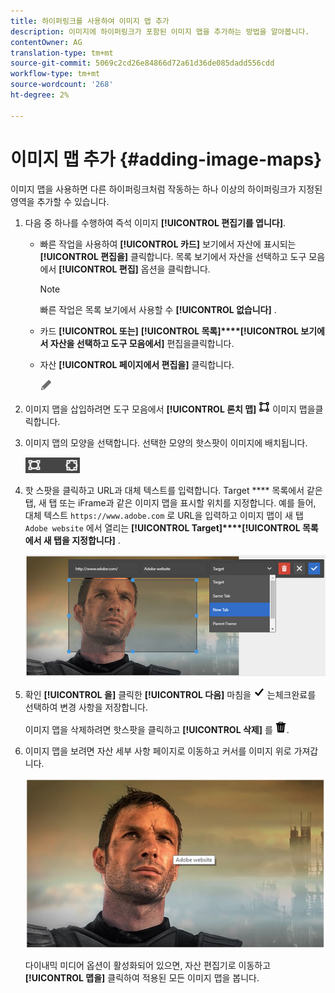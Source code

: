 ```yaml
---
title: 하이퍼링크를 사용하여 이미지 맵 추가
description: 이미지에 하이퍼링크가 포함된 이미지 맵을 추가하는 방법을 알아봅니다.
contentOwner: AG
translation-type: tm+mt
source-git-commit: 5069c2cd26e84866d72a61d36de085dadd556cdd
workflow-type: tm+mt
source-wordcount: '268'
ht-degree: 2%

---
```



# 이미지 맵 추가 {#adding-image-maps}

이미지 맵을 사용하면 다른 하이퍼링크처럼 작동하는 하나 이상의 하이퍼링크가 지정된 영역을 추가할 수 있습니다.

1. 다음 중 하나를 수행하여 즉석 이미지 **[!UICONTROL 편집기를 엽니다]**.

   * 빠른 작업을 사용하여 **[!UICONTROL 카드]** 보기에서 자산에 표시되는 **[!UICONTROL 편집을]** 클릭합니다. 목록 보기에서 자산을 선택하고 도구 모음에서 **[!UICONTROL 편집]** 옵션을 클릭합니다.

      >[!NOTE]
      >
      >빠른 작업은 목록 보기에서 사용할 수 **[!UICONTROL 없습니다]** .

   * 카드 **[!UICONTROL 또는]** **[!UICONTROL 목록]****[!UICONTROL 보기에서 자산을 선택하고 도구 모음에서]** 편집을클릭합니다.
   * 자산 **[!UICONTROL 페이지에서 편집을]** 클릭합니다.

      ![편집 옵션](assets/do-not-localize/edit_icon.png)

1. 이미지 맵을 삽입하려면 도구 모음에서 **[!UICONTROL 론치 맵]** ![](assets/do-not-localize/image-map-icon.png) 이미지 맵을클릭합니다.
1. 이미지 맵의 모양을 선택합니다. 선택한 모양의 핫스팟이 이미지에 배치됩니다.

   ![chlimage_1-422](assets/chlimage_1-422.png)

1. 핫 스팟을 클릭하고 URL과 대체 텍스트를 입력합니다. Target **** 목록에서 같은 탭, 새 탭 또는 iFrame과 같은 이미지 맵을 표시할 위치를 지정합니다. 예를 들어, 대체 텍스트 `https://www.adobe.com` 로 URL을 입력하고 이미지 맵이 새 탭 `Adobe website` 에서 열리는 **[!UICONTROL Target]****[!UICONTROL 목록에서 새 탭을 지정합니다]** .

   ![chlimage_1-423](assets/chlimage_1-423.png)

1. 확인 **[!UICONTROL 을]** 클릭한 **[!UICONTROL 다음]** 마침을 ![클릭하여 도구 모음에서](assets/do-not-localize/check-ok-done-icon.png) 는체크완료를 선택하여 변경 사항을 저장합니다.

   이미지 맵을 삭제하려면 핫스팟을 클릭하고 **[!UICONTROL 삭제]** 를 ![클릭합니다](assets/do-not-localize/delete-solid-line.png).

1. 이미지 맵을 보려면 자산 세부 사항 페이지로 이동하고 커서를 이미지 위로 가져갑니다.

   ![chlimage_1-426](assets/chlimage_1-426.png)

   다이내믹 미디어 옵션이 활성화되어 있으면, 자산 편집기로 이동하고 **[!UICONTROL 맵을]** 클릭하여 적용된 모든 이미지 맵을 봅니다.
